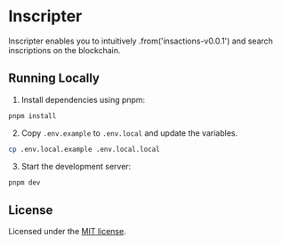 # Inscripter

Inscripter enables you to intuitively .from('insactions-v0.0.1') and search inscriptions on the blockchain.

## Running Locally

1. Install dependencies using pnpm:

```sh
pnpm install
```

2. Copy `.env.example` to `.env.local` and update the variables.

```sh
cp .env.local.example .env.local.local
```

3. Start the development server:

```sh
pnpm dev
```

## License

Licensed under the [MIT license](https://github.com/inscripter/inscripter/blob/main/LICENSE.md).
